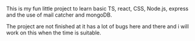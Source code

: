 This is my fun little project to learn basic TS, react, CSS, Node.js, express and the use of mail catcher and mongoDB. 

The project are not finished at it has a lot of bugs here and there and i will work on this when the time is suitable. 
